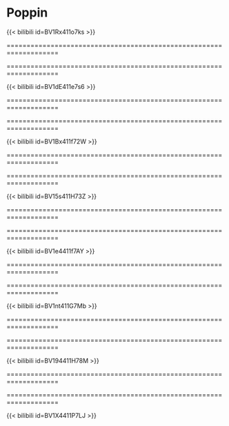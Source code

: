 # Poppin










{{< bilibili id=BV1Rx411o7ks >}}

===================================================================

===================================================================

{{< bilibili id=BV1dE411e7s6 >}}

===================================================================

===================================================================

{{< bilibili id=BV1Bx411f72W >}}

===================================================================

===================================================================

{{< bilibili id=BV15s411H73Z >}}

===================================================================

===================================================================

{{< bilibili id=BV1e4411f7AY >}}

===================================================================

===================================================================

{{< bilibili id=BV1nt411G7Mb >}}

===================================================================

===================================================================

{{< bilibili id=BV194411H78M >}}

===================================================================

===================================================================

{{< bilibili id=BV1X4411P7LJ >}}
